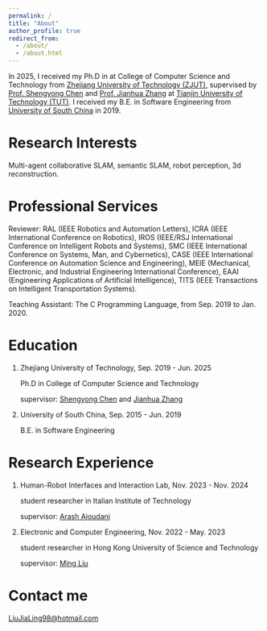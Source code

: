 ```yaml
---
permalink: /
title: "About"
author_profile: true
redirect_from: 
  - /about/
  - /about.html
---
```



In 2025, I received my Ph.D in  at College of Computer Science and Technology from [Zhejiang University of Technology (ZJUT)](https://www.zjut.edu.cn/), supervised by [Prof. Shengyong Chen]([https://scholar.google.com.hk/citations?user=6nSU254AAAAJ&hl=zh-CN](https://scholar.google.com/citations?user=6nSU254AAAAJ&hl=en)) and [Prof. Jianhua Zhang]([https://scholar.google.com.hk/citations?hl=zh-CN&user=JWVYDzAAAAAJ](https://scholar.google.com/citations?user=JWVYDzAAAAAJ&hl=en)) at [Tianjin University of Technology (TUT)](https://www.tjut.edu.cn/). I received my B.E. in Software Engineering from [University of South China](https://www.usc.edu.cn/) in 2019.

Research Interests
======
Multi-agent collaborative SLAM, semantic SLAM, robot perception, 3d reconstruction.

Professional Services
======
Reviewer: RAL (IEEE Robotics and Automation Letters), ICRA (IEEE International Conference on Robotics), IROS (IEEE/RSJ International Conference on Intelligent Robots and Systems), SMC (IEEE International Conference on Systems, Man, and Cybernetics), CASE (IEEE International Conference on Automation Science and Engineering), MEIE (Mechanical, Electronic, and Industrial Engineering International Conference), EAAI (Engineering Applications of Artificial Intelligence), TITS (IEEE Transactions on Intelligent Transportation Systems).

Teaching Assistant: The C Programming Language, from Sep. 2019 to Jan. 2020.

Education
======
1. Zhejiang University of Technology, Sep. 2019 - Jun. 2025

   Ph.D in College of Computer Science and Technology

   supervisor: [Shengyong Chen](https://scholar.google.com.hk/citations?user=6nSU254AAAAJ&hl=zh-CN) and [Jianhua Zhang](https://scholar.google.com.hk/citations?hl=zh-CN&user=JWVYDzAAAAAJ)
3. University of South China, Sep. 2015 - Jun. 2019

   B.E. in Software Engineering

Research Experience
======
1. Human-Robot Interfaces and Interaction Lab, Nov. 2023 - Nov. 2024

   student researcher in Italian Institute of Technology

   supervisor: [Arash Ajoudani](https://scholar.google.com/citations?user=1hKOgRoAAAAJ&hl=en)
3. Electronic and Computer Engineering, Nov. 2022 - May. 2023

   student researcher in Hong Kong University of Science and Technology

   supervisor: [Ming Liu](https://scholar.google.com/citations?hl=en&user=CdV5LfQAAAAJ)

<!--
More Information
======
You can find my personal CV here: [download CV](http://JialingLiu-SLAM.github.io/JialingLiu.github.io/files/resume.pdf)
-->
Contact me
======
LiuJiaLing98@hotmail.com

